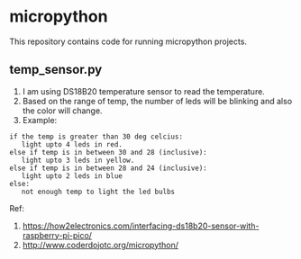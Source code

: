 # micropython
This repository contains code for running micropython projects.

## temp_sensor.py
1. I am using DS18B20 temperature sensor to read the temperature. 
2. Based on the range of temp, the number of leds will be blinking and also the color will change.
3. Example:
```
if the temp is greater than 30 deg celcius:
   light upto 4 leds in red.
else if temp is in between 30 and 28 (inclusive):
   light upto 3 leds in yellow.
else if temp is in between 28 and 24 (inclusive):
   light upto 2 leds in blue
else:
   not enough temp to light the led bulbs
```
   
   
Ref: 
1. https://how2electronics.com/interfacing-ds18b20-sensor-with-raspberry-pi-pico/
2. http://www.coderdojotc.org/micropython/
